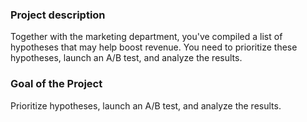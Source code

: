 ### Project description
 Together with the marketing department, you've compiled a list of hypotheses that may help boost revenue.
You need to prioritize these hypotheses, launch an A/B test, and analyze the results.
### Goal of the Project 
Prioritize hypotheses, launch an A/B test, and analyze the results.